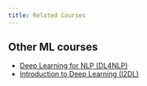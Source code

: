 ```yaml
---
title: Related Courses
---
```


## Other ML courses 

- [Deep Learning for NLP (DL4NLP)](https://slds-lmu.github.io/dl4nlp/)
- [Introduction to Deep Learning (I2DL)](https://slds-lmu.github.io/i2dl/)
